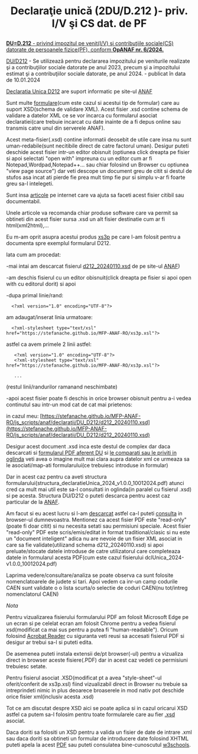<h1><p align="center" width="100%">Declaraţie unică (2DU/D.212 )- priv. I/V şi CS dat. de PF</p></h1>

[**DU=D.212** - privind impozitul pe venit(I/V) şi contribuţiile sociale(CS) datorate de persoanele fizice(PF), conform **OpANAF nr. 6/2024.**]( https://stefanache.github.io/MFP-ANAF-RO/js_scripts/anaf/declaratii/DU_D212/d212_20240110.xsd)

[DU/D212](https://static.anaf.ro/static/10/Anaf/Declaratii_R/declaratie_unica.html) - Se utilizează pentru declararea impozitului pe veniturile realizate şi a contribuţiilor sociale datorate  pe anul 2023, precum şi a impozitului estimat şi a contribuţiilor sociale datorate, pe  anul 2024. - publicat în data de 10.01.2024

[Declaratia Unica D212](https://static.anaf.ro/static/10/Anaf/Declaratii_R/declaratie_unica.html) are suport informatic pe site-ul [ANAF](https://static.anaf.ro/static/10/Anaf/AsistentaContribuabili_r/toate_formularele_30032017.htm)

Sunt multe [formulare](https://static.anaf.ro/static/10/Anaf/formulare/toate_formularele.htm)(cum este cazul si acestui tip de formular) care au suport XSD(schema de validare XML).
Acest fisier .xsd contine schema de validare a datelor XML ce se vor incarca cu formularul asociat declaratiei(care trebuie incarcat cu date inainte de a fi depus online sau transmis catre unul din serverele ANAF).

Acest meta-fisier(.xsd) contine informatii deosebit de utile care insa nu sunt uman-redabile(sunt necitibile direct de catre factorul uman).
Desigur puteti deschide acest fisier intr-un editor obisnuit (optiunea click dreapta pe fisier si apoi selectati "open with" impreuna cu un editor cum ar fi Notepad,Wordpad,Notepad++... sau chiar folosind un Browser cu optiunea "view page source") dar veti descope un document greu de citit si destul de stufos asa incat ati pierde fie prea mult timp fie pur si simplu v-ar fi foarte greu sa-l intelegeti. 

Sunt insa [articole](https://stackoverflow.com/questions/237938/how-to-convert-xsd-to-human-readable-documentation) pe internet care va ajuta sa faceti acest fisier citibil sau documentabil.

Unele articole va recomanda chiar produse software care va permit sa obtineti din acest fisier sursa .xsd un alt fisier destinatie cum ar fi html(xml2html),...

Eu m-am oprit asupra acestui produs [xs3p](https://xml.fiforms.org/xs3p/) pe care l-am folosit pentru a documenta spre exemplul formularul D212.

Iata cum am procedat:

-mai intai am descarcat fisierul [d212_20240110.xsd](https://static.anaf.ro/static/10/Anaf/Declaratii_R/AplicatiiDec/d212_20240110.xsd) de pe site-ul [ANAF](https://static.anaf.ro/static/10/Anaf/Declaratii_R/declaratie_unica.html))

-am deschis fisierul cu un editor obisnuit(click dreapta pe fisier si apoi open with cu editorul dorit) si apoi

-dupa primal linie/rand:

      <?xml version="1.0" encoding="UTF-8"?>

  am adaugat/inserat linia urmatoare:
                      
      <?xml-stylesheet type="text/xsl" href="https://stefanache.github.io/MFP-ANAF-RO/xs3p.xsl"?>

 astfel ca avem primele 2 linii astfel:

       <?xml version="1.0" encoding="UTF-8"?>
       <?xml-stylesheet type="text/xsl" href="https://stefanache.github.io/MFP-ANAF-RO/xs3p.xsl"?>

       ...
       

 (restul linii/randurilor ramanand neschimbate)

 -apoi acest fisier poate fi deschis in orice browser obisnuit pentru a-i vedea continutul sau intr-un mod cat de cat mai prietenos:

  in cazul meu: [https://stefanache.github.io/MFP-ANAF-RO/js_scripts/anaf/declaratii/DU_D212/d212_20240110.xsd](https://stefanache.github.io/MFP-ANAF-RO/js_scripts/anaf/declaratii/DU_D212/d212_20240110.xsd)
 
Desigur acest document .xsd inca este destul de complex dar daca descarcati si [formularul PDF aferent DU](https://static.anaf.ro/static/10/Anaf/Declaratii_R/AplicatiiDec/dclUnica_2024-v1.0.0_10012024.pdf) si [le comparati sau le priviti in oglinda](https://stefanache.github.io/MFP-ANAF-RO/js_scripts/anaf/declaratii/DU_D212/dclUnica_2024-v1.0.0_10012024.pdf) veti avea o imagine mult mai clara aupra datelor xml ce urmeaza sa le asociati/map-ati formularului(ce trebuiesc introduse in formular)

Dar in acest caz pentru ca aveti structura formularului(structura_declaratieUnica_2024_v1.0.0_10012024.pdf)  atunci cred ca mult mai util este sa-l consultati in oglinda(in paralel cu fisierul .xsd) si pe acesta. Structura DU/D212 o puteti descarca pentru acest caz particular de la [ANAF](https://static.anaf.ro/static/10/Anaf/Declaratii_R/AplicatiiDec/structura_declaratieUnica_2024_v1.0.0_10012024.pdf).

Am facut si eu acest lucru si l-am [descarcat](https://static.anaf.ro/static/10/Anaf/Declaratii_R/AplicatiiDec/structura_declaratieUnica_2024_v1.0.0_10012024.pdf) astfel ca-l puteti [consulta](https://stefanache.github.io/MFP-ANAF-RO/js_scripts/anaf/declaratii/DU_D212/structura_declaratieUnica_2024_v1.0.0_10012024.pdf) in browser-ul dumnevoastra.
Mentionez ca acest fisier PDF este "read-only"(poate fi doar citit) si nu necesita setati sau permisiuni speciale.
Acest fisier "read-only" PDF este scris/emis/editat in format traditional/clasic si nu este un "document inteligent" adica nu are nevoie de un fisier XML asociat in care sa fie validate(utilizand schema d212_20240110.xsd) si apoi preluate/stocate datele introduse de catre utilizatorul care completeaza datele in formularul acesta PDF(cum este cazul fisierului dclUnica_2024-v1.0.0_10012024.pdf)

Laprima vedere/consultare/analiza se poate observa ca sunt folosite nomenclatoarele de judete si tari. Apoi vedem ca inr-un camp codurile CAEN sunt validate o o lista scurta/o selectie de coduri CAEN(nu tot/intreg nomenclatorul CAEN)

*Nota*

Pentru vizualizarea fisierului formularului PDF am folosit Microsoft Edge pe un ecran si pe celelat ecran am folosit Chrome pentru a vedea fisierul xsd(modificat ca mai sus pentru a putea fi "human-readable").
Oricum folosind  [Acrobat Reader](http://www.adobe.com/go/acrreader) cu siguranta veti reusi sa accesati fisierul PDF si desigur ar trebui sa-l si puteti edita.

De asemenea puteti instala extensii de/pt browser(-ul) pentru a vizualiza direct in browser aceste fisiere(.PDF) dar in acest caz vedeti ce permisiuni trebuiesc setate.

Pentru  fisierul asociat .XSD(modificat pt a avea "style-sheet"-ul oferit/conferit de xs3p.xsl) fiind vizualizabil direct in Browser nu trebuie sa intreprindeti nimic in plus deoarece broaserele in mod nativ pot deschide orice fisier xml(inclusiv acesta .xsd)

Tot ce am discutat despre XSD aici se poate aplica si in cazul oricarui XSD astfel ca  putem sa-l folosim pentru toate formularele care au fier [.xsd](https://www.w3schools.com/xml/schema_facets.asp) asociat.

Daca doriti sa folositi un XSD pentru a valida un fisier de date de intrare .xml sau daca doriti sa obtineti un formular de introducere date folosind XHTML
puteti apela la acest [PDF](https://www.albahari.com/nutshell/XSDandXSLT.pdf) sau puteti consulatea bine-cunoscutul [w3schools](https://www.w3schools.com/xml/xsl_transformation.asp).


 

 

